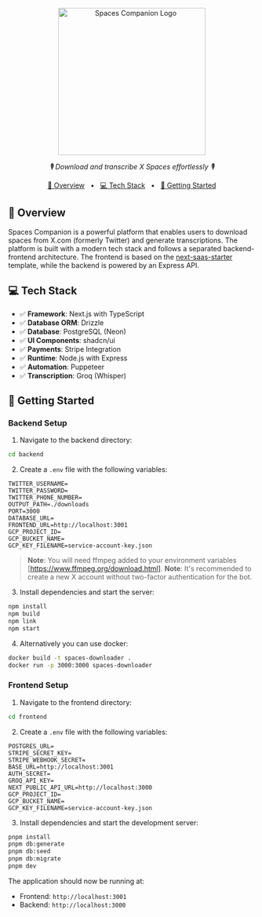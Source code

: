 <p align="center">
  <img src="https://img.mytsi.org/i/ioZt903.png" height="300" alt="Spaces Companion Logo"/>
</p>
<p align="center">
  <em>🎙️ Download and transcribe X Spaces effortlessly 🎙️</em>
</p>

<p align="center">
<a href="#overview">📝 Overview</a>
<span>&nbsp;&nbsp;•&nbsp;&nbsp;</span>
<a href="#tech-stack">💻 Tech Stack</a>
<span>&nbsp;&nbsp;•&nbsp;&nbsp;</span>
<a href="#getting-started">🚀 Getting Started</a>
</p>

## 📝 Overview

Spaces Companion is a powerful platform that enables users to download spaces from X.com (formerly Twitter) and generate transcriptions. The platform is built with a modern tech stack and follows a separated backend-frontend architecture. The frontend is based on the [next-saas-starter](https://github.com/leerob/next-saas-starter) template, while the backend is powered by an Express API.

## 💻 Tech Stack

- ✅ **Framework**: Next.js with TypeScript
- ✅ **Database ORM**: Drizzle
- ✅ **Database**: PostgreSQL (Neon)
- ✅ **UI Components**: shadcn/ui
- ✅ **Payments**: Stripe Integration
- ✅ **Runtime**: Node.js with Express
- ✅ **Automation**: Puppeteer
- ✅ **Transcription**: Groq (Whisper)

## 🚀 Getting Started

### Backend Setup

1. Navigate to the backend directory:
```bash
cd backend
```
2. Create a `.env` file with the following variables:
```env
TWITTER_USERNAME=
TWITTER_PASSWORD=
TWITTER_PHONE_NUMBER=
OUTPUT_PATH=./downloads
PORT=3000
DATABASE_URL=
FRONTEND_URL=http://localhost:3001
GCP_PROJECT_ID=
GCP_BUCKET_NAME=
GCP_KEY_FILENAME=service-account-key.json
```
> **Note**: You will need ffmpeg added to your environment variables [https://www.ffmpeg.org/download.html].
> **Note**: It's recommended to create a new X account without two-factor authentication for the bot.

3. Install dependencies and start the server:
```bash
npm install
npm build
npm link
npm start
```

4. Alternatively you can use docker:
```bash
docker build -t spaces-downloader .
docker run -p 3000:3000 spaces-downloader
```


### Frontend Setup

1. Navigate to the frontend directory:
```bash
cd frontend
```

2. Create a `.env` file with the following variables:
```env
POSTGRES_URL=
STRIPE_SECRET_KEY=
STRIPE_WEBHOOK_SECRET=
BASE_URL=http://localhost:3001
AUTH_SECRET=
GROQ_API_KEY=
NEXT_PUBLIC_API_URL=http://localhost:3000
GCP_PROJECT_ID=
GCP_BUCKET_NAME=
GCP_KEY_FILENAME=service-account-key.json
```

3. Install dependencies and start the development server:
```bash
pnpm install
pnpm db:generate
pnpm db:seed
pnpm db:migrate
pnpm dev
```

The application should now be running at:
- Frontend: `http://localhost:3001`
- Backend: `http://localhost:3000`
